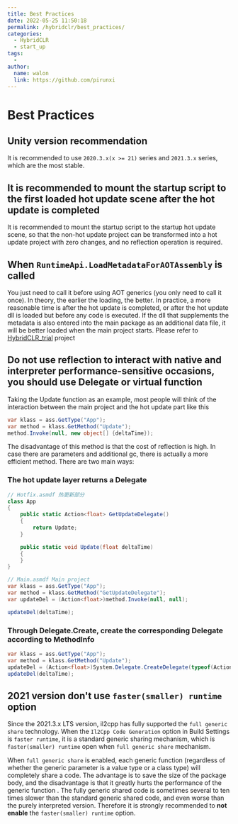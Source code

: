 ```yaml
---
title: Best Practices
date: 2022-05-25 11:50:18
permalink: /hybridclr/best_practices/
categories:
  - HybridCLR
  - start_up
tags:
  - 
author: 
  name: walon
  link: https://github.com/pirunxi
---
```


# Best Practices

## Unity version recommendation

It is recommended to use `2020.3.x(x >= 21)` series and `2021.3.x` series, which are the most stable.

## It is recommended to mount the startup script to the first loaded hot update scene after the hot update is completed

It is recommended to mount the startup script to the startup hot update scene, so that the non-hot update project can be transformed into a hot update project with zero changes, and no reflection operation is required.

## When `RuntimeApi.LoadMetadataForAOTAssembly` is called

You just need to call it before using AOT generics (you only need to call it once). In theory, the earlier the loading, the better. In practice, a more reasonable time is after the hot update is completed, or after the hot update dll is loaded but before any code is executed. If the dll that supplements the metadata is also entered into the main package as an additional data file, it will be better loaded when the main project starts. Please refer to [HybridCLR_trial](https://github.com/focus-creative-games/hybridclr_trial) project

## Do not use reflection to interact with native and interpreter performance-sensitive occasions, you should use Delegate or virtual function

Taking the Update function as an example, most people will think of the interaction between the main project and the hot update part like this

```csharp
var klass = ass.GetType("App");
var method = klass.GetMethod("Update");
method.Invoke(null, new object[] {deltaTime});
```

The disadvantage of this method is that the cost of reflection is high. In case there are parameters and additional gc, there is actually a more efficient method. There are two main ways:

### The hot update layer returns a Delegate

```csharp
// Hotfix.asmdf 热更新部分 
class App
{
    public static Action<float> GetUpdateDelegate()
    {
        return Update;
    }

    public static void Update(float deltaTime)
    {
    }
}

// Main.asmdf Main project
var klass = ass.GetType("App");
var method = klass.GetMethod("GetUpdateDelegate");
var updateDel = (Action<float>)method.Invoke(null, null);

updateDel(deltaTime);
```

### Through Delegate.Create, create the corresponding Delegate according to MethodInfo

```csharp
var klass = ass.GetType("App");
var method = klass.GetMethod("Update");
updateDel = (Action<float>)System.Delegate.CreateDelegate(typeof(Action<float>), null, method);
updateDel(deltaTime);
```

## 2021 version don't use `faster(smaller) runtime` option

Since the 2021.3.x LTS version, il2cpp has fully supported the `full generic share` technology. When the `Il2Cpp Code Generation` option in Build Settings is `faster runtime`, it is a standard generic sharing mechanism, which is `faster(smaller) runtime` open when
`full generic share` mechanism.

When `full generic share` is enabled, each generic function (regardless of whether the generic parameter is a value type or a class type) will completely share a code. The advantage is to save the size of the package body, and the disadvantage is that it greatly hurts the performance of the generic function . The fully generic shared code is sometimes several to ten times slower than the standard generic shared code, and even worse than the purely interpreted version. Therefore it is strongly recommended to **not enable** the `faster(smaller) runtime` option.
